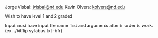 Jorge Visbal: jvisbal@nd.edu
Kevin Olvera: kolvera@nd.edu

Wish to have level 1 and 2 graded

Input must have input file name first and arguments after in order to work. (ex. ./bitflip syllabus.txt -bfr)
